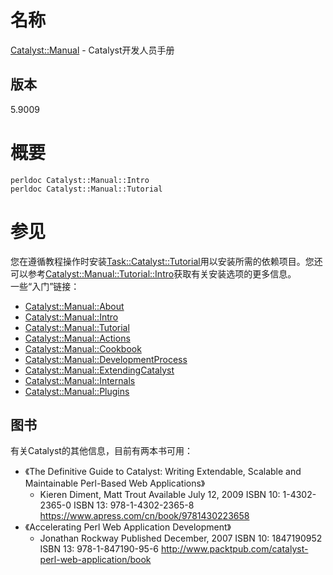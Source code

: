 # 名称
[Catalyst::Manual](https://metacpan.org/pod/Catalyst::Manual) - Catalyst开发人员手册

## 版本
5.9009

# 概要

```
perldoc Catalyst::Manual::Intro
perldoc Catalyst::Manual::Tutorial
```

# 参见

您在遵循教程操作时安装[Task::Catalyst::Tutorial](https://metacpan.org/pod/Task::Catalyst::Tutorial)用以安装所需的依赖项目。您还可以参考[Catalyst::Manual::Tutorial::Intro](https://metacpan.org/pod/distribution/Catalyst-Manual/lib/Catalyst/Manual/Tutorial/01_Intro.pod)获取有关安装选项的更多信息。  
一些“入门”链接：  

* [Catalyst::Manual::About](About.md)
* [Catalyst::Manual::Intro](Intro.md)
* [Catalyst::Manual::Tutorial](/Tutorial/index.md)
* [Catalyst::Manual::Actions](https://metacpan.org/pod/distribution/Catalyst-Manual/lib/Catalyst/Manual/Actions.pod)
* [Catalyst::Manual::Cookbook](https://metacpan.org/pod/distribution/Catalyst-Manual/lib/Catalyst/Manual/Cookbook.pod)
* [Catalyst::Manual::DevelopmentProcess](https://metacpan.org/pod/distribution/Catalyst-Manual/lib/Catalyst/Manual/DevelopmentProcess.pod)
* [Catalyst::Manual::ExtendingCatalyst](https://metacpan.org/pod/distribution/Catalyst-Manual/lib/Catalyst/Manual/ExtendingCatalyst.pod)
* [Catalyst::Manual::Internals](https://metacpan.org/pod/distribution/Catalyst-Manual/lib/Catalyst/Manual/Internals.pod)
* [Catalyst::Manual::Plugins](https://metacpan.org/pod/Catalyst::Manual::Plugins)

## 图书
有关Catalyst的其他信息，目前有两本书可用：

* 《The Definitive Guide to Catalyst: Writing Extendable, Scalable and Maintainable Perl-Based Web Applications》
  * Kieren Diment, Matt Trout Available July 12, 2009 ISBN 10: 1-4302-2365-0 ISBN 13: 978-1-4302-2365-8 <https://www.apress.com/cn/book/9781430223658>
* 《Accelerating Perl Web Application Development》
  * Jonathan Rockway Published December, 2007 ISBN 10: 1847190952 ISBN 13: 978-1-847190-95-6 <http://www.packtpub.com/catalyst-perl-web-application/book>


